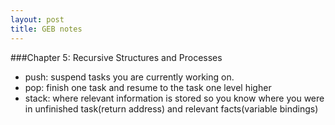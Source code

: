 ```yaml
---
layout: post
title: GEB notes
---
```


###Chapter 5: Recursive Structures and Processes

- push: suspend tasks you are currently working on. 
- pop: finish one task and resume to the task one level higher
- stack: where relevant information is stored so you know where you were in unfinished task(return address) and relevant facts(variable bindings)